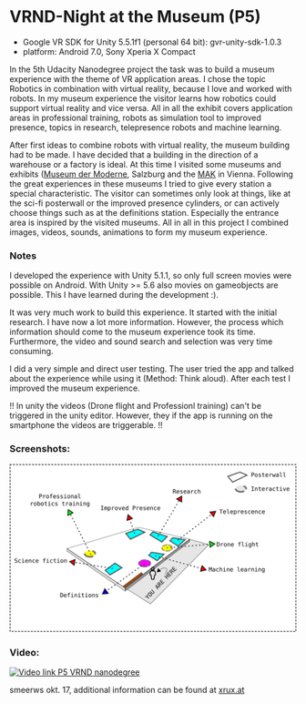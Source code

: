 # VRND-Night at the Museum (P5)

* Google VR SDK for Unity 5.5.1f1 (personal 64 bit): gvr-unity-sdk-1.0.3
* platform: Android 7.0, Sony Xperia X Compact


In the 5th Udacity Nanodegree project the task was to build a museum experience with the theme of VR application areas.
I chose the topic Robotics in combination with virtual reality, because I love and worked with robots. 
In my museum experience the visitor learns how robotics could support virtual reality and vice versa. 
All in all the exhibit covers application areas in professional training, robots as simulation tool to improved
presence, topics in research, telepresence robots and machine learning. 

After first ideas to combine robots with virtual reality, the museum building had to be made. I have decided that a building in the direction of a 
warehouse or a factory is ideal. At this time I visited some museums and exhibits ([Museum der Moderne](http://www.museumdermoderne.at/), Salzburg and the [MAK](http://www.mak.at/hello_robot) in Vienna.
Following the great experiences in these museums I tried to give every station a special characteristic. 
The visitor can sometimes only look at things, like at the sci-fi posterwall or the improved presence cylinders, or can actively choose things such as at the definitions station. 
Especially the entrance area is inspired by the visited museums. 
All in all in this project I combined images, videos, sounds, animations to form my museum experience. 


### Notes
I developed the experience with Unity 5.1.1, so only full screen movies were possible on Android. With Unity >= 5.6 also movies on gameobjects are possible. 
This I have learned during the development :). 

It was very much work to build this experience. It started with the initial research. 
I have now a lot more information. 
However, the process which information should come to the museum experience took its time.
Furthermore, the video and sound search and selection was very time consuming.

I did a very simple and direct user testing. 
The user tried the app and talked about the experience while using it (Method: Think aloud). 
After each test I improved the museum experience. 

!! In unity the videos (Drone flight and Professionl training) can't be triggered in the unity editor. However, they if the app is running on the smartphone the videos are triggerable. !!

### Screenshots:
![P5 Screenshot 1](https://github.com/smeerws/VRND-NightattheMuseum/blob/master/Assets/Textures/floorplan-v2.png)

### Video:
[![Video link P5 VRND nanodegree](http://img.youtube.com/vi/4S7aneXMAQU/0.jpg)](https://www.youtube.com/embed/4S7aneXMAQU)

smeerws okt. 17, additional information can be found at <a href="http://www.xrux.at#p5">xrux.at</a>
